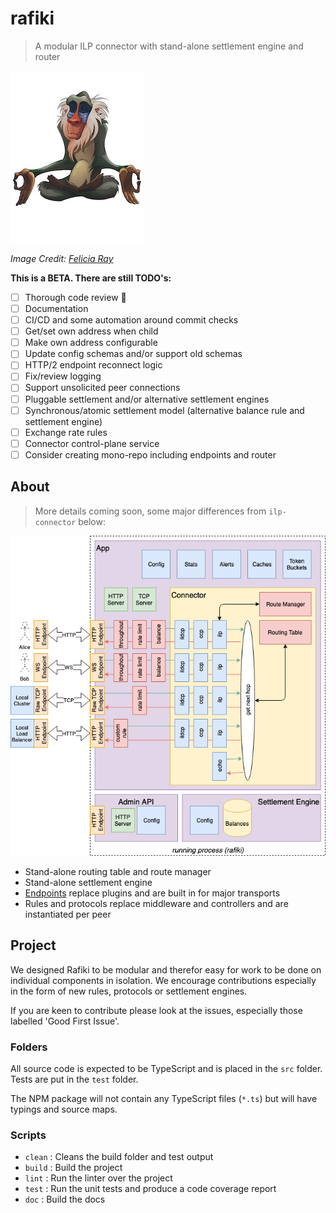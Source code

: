 # rafiki

> A modular ILP connector with stand-alone settlement engine and router

![](./images/rafiki.jpeg)

_Image Credit: [Felicia Ray](https://www.redbubble.com/people/feliciaray/works/29271134-rafiki?p=poster)_

**This is a BETA. There are still TODO's:**

 - [ ] Thorough code review 😬
 - [ ] Documentation
 - [ ] CI/CD and some automation around commit checks
 - [ ] Get/set own address when child
 - [ ] Make own address configurable
 - [ ] Update config schemas and/or support old schemas
 - [ ] HTTP/2 endpoint reconnect logic
 - [ ] Fix/review logging
 - [ ] Support unsolicited peer connections
 - [ ] Pluggable settlement and/or alternative settlement engines
 - [ ] Synchronous/atomic settlement model (alternative balance rule and settlement engine)
 - [ ] Exchange rate rules
 - [ ] Connector control-plane service
 - [ ] Consider creating mono-repo including endpoints and router

## About

> More details coming soon, some major differences from `ilp-connector` below:

<img style="float: center;" src="./images/architecture.png">

 - Stand-alone routing table and route manager
 - Stand-alone settlement engine
 - [Endpoints](./endpoints.md) replace plugins and are built in for major transports
 - Rules and protocols replace middleware and controllers and are instantiated per peer


## Project

We designed Rafiki to be modular and therefor easy for work to be done on individual components in isolation. We encourage contributions especially in the form of new rules, protocols or settlement engines.

If you are keen to contribute please look at the issues, especially those labelled 'Good First Issue'.

### Folders

All source code is expected to be TypeScript and is placed in the `src` folder. Tests are put in the `test` folder.

The NPM package will not contain any TypeScript files (`*.ts`) but will have typings and source maps.

### Scripts

  - `clean` : Cleans the build folder and test output
  - `build` : Build the project
  - `lint`  : Run the linter over the project
  - `test`  : Run the unit tests and produce a code coverage report
  - `doc`   : Build the docs
